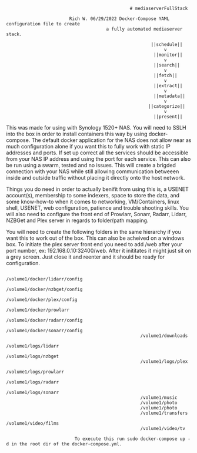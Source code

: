                                                    # mediaserverFullStack

                            Rich W. 06/29/2022 Docker-Compose YAML configuration file to create 
                                          a fully automated mediaserver stack.
 
                                                           ||schedule||
                                                                v
                                                            ||monitor||
                                                                v
                                                            ||search||
                                                                v
                                                            ||fetch||
                                                                v
                                                            ||extract||
                                                                v
                                                            ||metadata||
                                                                v
                                                          ||categorize||
                                                                v
                                                            ||present||
 
 This was made for using with Synology 1520+ NAS. You will need to SSLH into the box in order to install 
 containers this way by using docker-compose. The default docker application for the NAS does not allow near 
 as much configuration alone if you want this to fully work with static IP addresses and  ports. If set up correct 
 all the services should be accessible from your NAS IP address and using the port for each service. This can also 
 be run using a swarm, tested and no issues. This will create a brigded connection with your NAS while still allowing 
 communication betweeen inside and outside traffic without placing it directly onto the host network.
 
 Things you do need in order to actually benifit from using this is, a USENET account(s), membership to some indexers, 
 space to store the data, and some know-how-to when it comes to networking, VM/Containers, linux shell, USENET, web 
 configuration, patience and trouble shooting skills. You will also need to configure the front end of Prowlarr, Sonarr, 
 Radarr, Lidarr, NZBGet and Plex server in regards to folder/path mapping.
 
 You will need to create the following folders in the same hierarchy if you want this to work out of the box. This can also be 
 acheived on a windows box. To initiate the plex server front end you need to add /web after your port number, 
 ex: 192.168.0.10:32400/web. After it inititates it might just sit on a grey screen. Just close it and reenter and it should be ready
 for configuration.
 
 
 
                                                       /volume1/docker/lidarr/config
                                                       /volume1/docker/nzbget/config
                                                       /volume1/docker/plex/config
                                                       /volume1/docker/prowlarr
                                                       /volume1/docker/radarr/config
                                                       /volume1/docker/sonarr/config
                                                       /volume1/downloads
                                                       /volume1/logs/lidarr
                                                       /volume1/logs/nzbget
                                                       /volume1/logs/plex
                                                       /volume1/logs/prowlarr
                                                       /volume1/logs/radarr
                                                       /volume1/logs/sonarr
                                                       /volume1/music
                                                       /volume1/photo
                                                       /volume1/photo
                                                       /volume1/transfers
                                                       /volume1/video/films
                                                       /volume1/video/tv
 
                              To execute this run sudo docker-compose up -d in the root dir of the docker-compose.yml.
